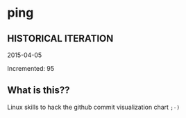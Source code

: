 # ping

## HISTORICAL ITERATION
2015-04-05

Incremented: 95

## What is this?? 
Linux skills to hack the github commit visualization chart `;-)`
